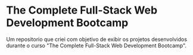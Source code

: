 # The Complete Full-Stack Web Development Bootcamp
Um repositorio que criei com objetivo de exibir os projetos desenvolvidos durante o curso "The Complete Full-Stack Web Development Bootcamp".
